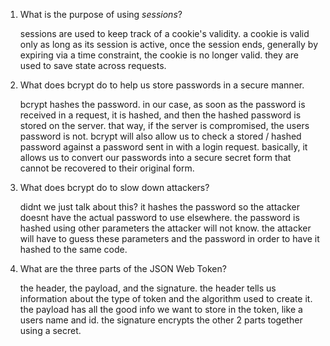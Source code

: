 1. What is the purpose of using _sessions_?

   sessions are used to keep track of a cookie's validity. a cookie is valid only as long as its session is active, once the session ends, generally by expiring via a time constraint, the cookie is no longer valid. they are used to save state across requests.

1. What does bcrypt do to help us store passwords in a secure manner.

   bcrypt hashes the password. in our case, as soon as the password is received in a request, it is hashed, and then the hashed password is stored on the server. that way, if the server is compromised, the users password is not. bcrypt will also allow us to check a stored / hashed password against a password sent in with a login request. basically, it allows us to convert our passwords into a secure secret form that cannot be recovered to their original form.

1. What does bcrypt do to slow down attackers?

   didnt we just talk about this? it hashes the password so the attacker doesnt have the actual password to use elsewhere. the password is hashed using other parameters the attacker will not know. the attacker will have to guess these parameters and the password in order to have it hashed to the same code.

1. What are the three parts of the JSON Web Token?

   the header, the payload, and the signature. the header tells us information about the type of token and the algorithm used to create it. the payload has all the good info we want to store in the token, like a users name and id. the signature encrypts the other 2 parts together using a secret.
